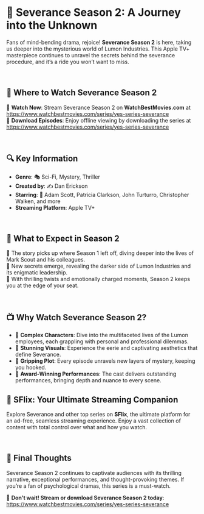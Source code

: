 <h1>🎥 <strong>Severance Season 2: A Journey into the Unknown</strong></h1>
<p>Fans of mind-bending drama, rejoice! <strong>Severance Season 2</strong> is here, taking us deeper into the mysterious world of Lumon Industries. This Apple TV+ masterpiece continues to unravel the secrets behind the severance procedure, and it’s a ride you won’t want to miss.</p>
<p>&nbsp;</p>
<h2>🔄 <strong>Where to Watch Severance Season 2</strong></h2>
<p>🔗 <strong>Watch Now</strong>: Stream Severance Season 2 on <strong>WatchBestMovies.com</strong> at <a target="_blank" rel="noopener noreferrer" href="https://www.watchbestmovies.com/series/yes-series-severance">https://www.watchbestmovies.com/series/yes-series-severance</a><br>🔗 <strong>Download Episodes</strong>: Enjoy offline viewing by downloading the series at <a target="_blank" rel="noopener noreferrer" href="https://www.watchbestmovies.com/series/yes-series-severance">https://www.watchbestmovies.com/series/yes-series-severance</a></p>
<p>&nbsp;</p>
<h2>🔍 <strong>Key Information</strong></h2>
<ul>
    <li><strong>Genre</strong>: 🎭 Sci-Fi, Mystery, Thriller</li>
    <li><strong>Created by</strong>: ✍️ Dan Erickson</li>
    <li><strong>Starring</strong>: 🌟 Adam Scott, Patricia Clarkson, John Turturro, Christopher Walken, and more</li>
    <li><strong>Streaming Platform</strong>: Apple TV+</li>
</ul>
<p>&nbsp;</p>
<h2>🎡 <strong>What to Expect in Season 2</strong></h2>
<p>🔹 The story picks up where Season 1 left off, diving deeper into the lives of Mark Scout and his colleagues.<br>🔹 New secrets emerge, revealing the darker side of Lumon Industries and its enigmatic leadership.<br>🔹 With thrilling twists and emotionally charged moments, Season 2 keeps you at the edge of your seat.</p>
<p>&nbsp;</p>
<h2>📺 <strong>Why Watch Severance Season 2?</strong></h2>
<ul>
    <li>🔹 <strong>Complex Characters</strong>: Dive into the multifaceted lives of the Lumon employees, each grappling with personal and professional dilemmas.</li>
    <li>🔹 <strong>Stunning Visuals</strong>: Experience the eerie and captivating aesthetics that define Severance.</li>
    <li>🔹 <strong>Gripping Plot</strong>: Every episode unravels new layers of mystery, keeping you hooked.</li>
    <li>🔹 <strong>Award-Winning Performances</strong>: The cast delivers outstanding performances, bringing depth and nuance to every scene.</li>
</ul>
<h2>🔎 <strong>SFlix: Your Ultimate Streaming Companion</strong></h2>
<p>Explore Severance and other top series on <strong>SFlix</strong>, the ultimate platform for an ad-free, seamless streaming experience. Enjoy a vast collection of content with total control over what and how you watch.</p>
<p>&nbsp;</p>
<h2>📢 <strong>Final Thoughts</strong></h2>
<p>Severance Season 2 continues to captivate audiences with its thrilling narrative, exceptional performances, and thought-provoking themes. If you’re a fan of psychological dramas, this series is a must-watch.</p>
<p>🔗 <strong>Don’t wait! Stream or download Severance Season 2 today</strong>: <a target="_blank" rel="noopener noreferrer" href="https://www.watchbestmovies.com/series/yes-series-severance">https://www.watchbestmovies.com/series/yes-series-severance</a></p>
